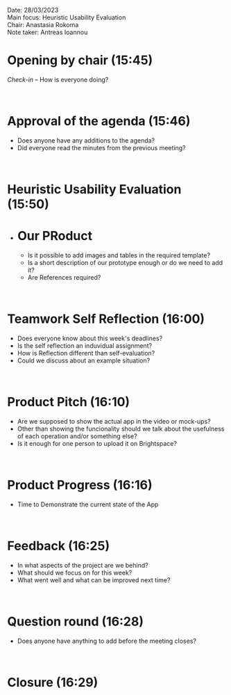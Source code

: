 Date:           28/03/2023\
Main focus:     Heuristic Usability Evaluation\
Chair:          Anastasia Rokoma\
Note taker:     Antreas Ioannou


# Opening by chair (15:45)
*Check-in* – How is everyone doing?

<br />

# Approval of the agenda (15:46)
- Does anyone have any additions to the agenda?
- Did everyone read the minutes from the previous meeting?

<br />

# Heuristic Usability Evaluation (15:50)
 - # Our PRoduct
    - Is it possible to add images and tables in the required template?
    - Is a short description of our prototype enough or do we need to add it?
    - Are References required?

<br />

# Teamwork Self Reflection (16:00)
- Does everyone know about this week's deadlines?
- Is the self reflection an induvidual assignment?
- How is Reflection different than self-evaluation?
- Could we discuss about an example situation?

<br />

# Product Pitch (16:10)
- Are we supposed to show the actual app in the video or mock-ups?
- Other than showing the funcionality should we talk about the usefulness of each operation and/or something else?
- Is it enough for one person to upload it on Brightspace?

<br />

# Product Progress (16:16)
- Time to Demonstrate the current state of the App

<br />

# Feedback (16:25)
- In what aspects of the project are we behind?
- What should we focus on for this week?
- What went well and what can be improved next time?

<br />

# Question round (16:28)
- Does anyone have anything to add before the meeting closes?

<br />

# Closure (16:29)
